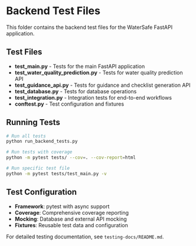 # Backend Test Files

This folder contains the backend test files for the WaterSafe FastAPI application.

## Test Files

- **test_main.py** - Tests for the main FastAPI application
- **test_water_quality_prediction.py** - Tests for water quality prediction API
- **test_guidance_api.py** - Tests for guidance and checklist generation API
- **test_database.py** - Tests for database operations
- **test_integration.py** - Integration tests for end-to-end workflows
- **conftest.py** - Test configuration and fixtures

## Running Tests

```bash
# Run all tests
python run_backend_tests.py

# Run tests with coverage
python -m pytest tests/ --cov=. --cov-report=html

# Run specific test file
python -m pytest tests/test_main.py -v
```

## Test Configuration

- **Framework**: pytest with async support
- **Coverage**: Comprehensive coverage reporting
- **Mocking**: Database and external API mocking
- **Fixtures**: Reusable test data and configuration

For detailed testing documentation, see `testing-docs/README.md`.